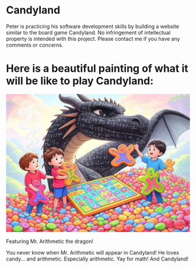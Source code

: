 # Candyland

Peter is practicing his software development skills by building a website similar to the board game Candyland. No infringement of intellectual property is intended with this project. Please contact me if you have any comments or concerns.

# Here is a beautiful painting of what it will be like to play Candyland:

![Alt text](images/arithmetic-candyland.jpeg)

Featuring Mr. Arithmetic the dragon!

You never know when Mr. Arithmetic will appear in Candyland!
He loves candy... and arithmetic. Especially arithmetic.
Yay for math! And Candyland!
